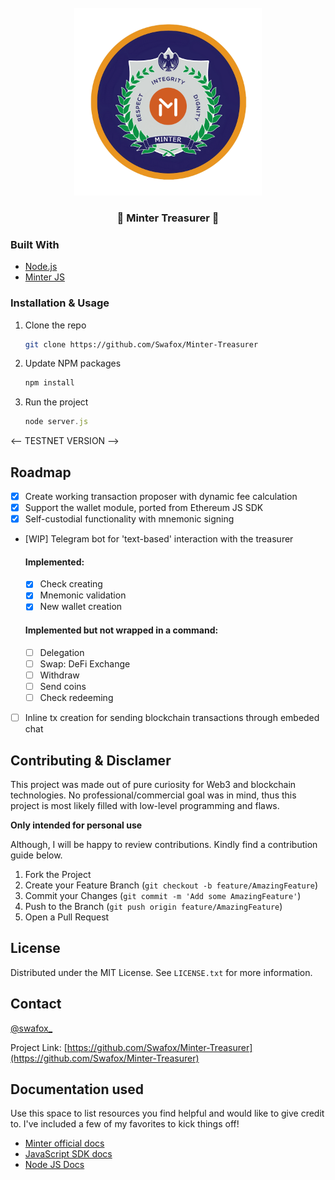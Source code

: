 <!-- PROJECT LOGO -->
<br />
<div align="center">
  <a href="https://github.com/othneildrew/Best-README-Template">
    <img src="images/logo.png" alt="Logo" width="300" height="300">
  </a>

  <h3 align="center">🍃 Minter Treasurer 🍃</h3>
</div>


### Built With

* [Node.js](https://nodejs.org/en/)
* [Minter JS](https://github.com/MinterTeam/minter-js-sdk)


### Installation & Usage

1. Clone the repo
   ```sh
   git clone https://github.com/Swafox/Minter-Treasurer
   ```
2. Update NPM packages
   ```sh
   npm install
   ```
4. Run the project
   ```js
   node server.js
   ```
<-- TESTNET VERSION -->


<!-- ROADMAP -->
## Roadmap

- [x] Create working transaction proposer with dynamic fee calculation
- [x] Support the wallet module, ported from Ethereum JS SDK
- [X] Self-custodial functionality with mnemonic signing
- [WIP] Telegram bot for 'text-based' interaction with the treasurer
   #### **Implemented:**
   - [X] Check creating
   - [X] Mnemonic validation
   - [X] New wallet creation
   #### **Implemented but not wrapped in a command:**
   - [ ] Delegation
   - [ ] Swap: DeFi Exchange
   - [ ] Withdraw
   - [ ] Send coins 
   - [ ] Check redeeming
- [ ] Inline tx creation for sending blockchain transactions through embeded chat


<!-- CONTRIBUTING -->
## Contributing & Disclamer

This project was made out of pure curiosity for Web3 and blockchain technologies. No professional/commercial goal was in mind, thus this project is most likely filled with low-level programming and flaws. 

**Only intended for personal use**

Although, I will be happy to review contributions. Kindly find a contribution guide below.

1. Fork the Project
2. Create your Feature Branch (`git checkout -b feature/AmazingFeature`)
3. Commit your Changes (`git commit -m 'Add some AmazingFeature'`)
4. Push to the Branch (`git push origin feature/AmazingFeature`)
5. Open a Pull Request



<!-- LICENSE -->
## License

Distributed under the MIT License. See `LICENSE.txt` for more information.


<!-- CONTACT -->
## Contact

[@swafox_](https://twitter.com/swafox_) 

Project Link: [https://github.com/Swafox/Minter-Treasurer](https://github.com/Swafox/Minter-Treasurer)



<!-- DOCS -->
## Documentation used

Use this space to list resources you find helpful and would like to give credit to. I've included a few of my favorites to kick things off!

* [Minter official docs](https://www.minter.network/docs)
* [JavaScript SDK docs](https://github.com/MinterTeam/minter-js-sdk#installation)
* [Node JS Docs](https://www.w3schools.com/nodejs/)
